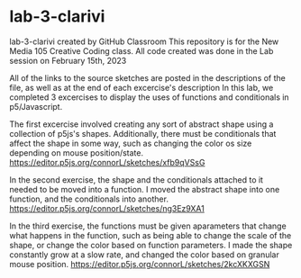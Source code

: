 # lab-3-clarivi
lab-3-clarivi created by GitHub Classroom
This repository is for the New Media 105 Creative Coding class. All code created was done in the Lab session on February 15th, 2023

All of the links to the source sketches are posted in the descriptions of the file, as well as at the end of each excercise's description
In this lab, we completed 3 excercises to display the uses of functions and conditionals in p5/Javascript.

The first excercise involved creating any sort of abstract shape using a collection of p5js's shapes. Additionally, there must be conditionals that affect
the shape in some way, such as changing the color os size depending on mouse position/state.        https://editor.p5js.org/connorL/sketches/xfb9qVSsG

In the second exercise, the shape and the conditionals attached to it needed to be moved into a function. I moved the abstract shape into one function,
and the conditionals into another.
https://editor.p5js.org/connorL/sketches/ng3Ez9XA1

In the third exercise, the functions must be given aparameters that change what happens in the function, such as being able to change the scale 
of the shape, or change the color based on function parameters. I made the shape constantly grow at a slow rate, and changed the color based on granular mouse position.
https://editor.p5js.org/connorL/sketches/2kcXKXGSN
